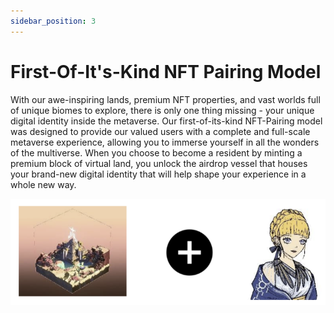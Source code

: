 ```yaml
---
sidebar_position: 3
---
```


# First-Of-It's-Kind NFT Pairing Model

With our awe-inspiring lands, premium NFT properties, and vast worlds full of unique biomes to explore, there is only one thing missing - your unique digital identity inside the metaverse. Our first-of-its-kind NFT-Pairing model was designed to provide our valued users with a complete and full-scale metaverse experience, allowing you to immerse yourself in all the wonders of the multiverse. When you choose to become a resident by minting a premium block of virtual land, you unlock the airdrop vessel that houses your brand-new digital identity that will help shape your experience in a whole new way.

![NFT pairing](./pairing.png)
